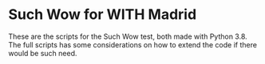 # Such Wow for WITH Madrid

These are the scripts for the Such Wow test, both made with Python 3.8. The full scripts has some considerations on how to extend the code if there would be such need.